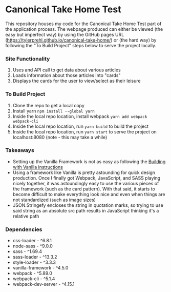 # Canonical Take Home Test
This repository houses my code for the Canonical Take Home Test part of the application process. The webpage produced can either be viewed (the easy but imperfect way) by using the GitHub pages URL (https://tylerprehl.github.io/canonical-take-home/) or (the hard way) by following the "To Build Project" steps below to serve the project locally.

### Site Functionality
1) Uses and API call to get data about various articles
2) Loads information about those articles into "cards"
3) Displays the cards for the user to view/select as their leisure

### To Build Project
1) Clone the repo to get a local copy
2) Install yarn ```npm install --global yarn```
3) Inside the local repo location, install webpack ```yarn add webpack webpack-cli```
4) Inside the local repo location, run ```yarn build``` to build the project
5) Inside the local repo location, run ```yarn start``` to serve the project on localhost:8080 (note - this may take a while)

### Takeaways
<ul>
<li>Setting up the Vanilla Framework is not as easy as following the <a href="https://vanillaframework.io/docs/building-vanilla">Building with Vanilla instructions</a></li>
<li>Using a framework like Vanilla is pretty astounding for quick design production. Once I finally got Webpack, JavaScript, and SASS playing nicely together, it was astoundingly easy to use the various pieces of the framework (such as the card pattern). With that said, it starts to become difficult to make everything look nice and even when things are not standardized (such as image sizes)
<li>JSON.Stringefy encloses the string in quotation marks, so trying to use said string as an absolute src path results in JavaScript thinking it's a relative path
</ul>

### Dependencies
<ul>
<li>css-loader - ^6.8.1
<li>node-sass - ^9.0.0
<li>sass - ^1.69.4
<li>sass-loader - ^13.3.2
<li>style-loader - ^3.3.3
<li>vanilla-framework - ^4.5.0
<li>webpack - ^5.89.0
<li>webpack-cli - ^5.1.4
<li>webpack-dev-server - ^4.15.1
</ul>
